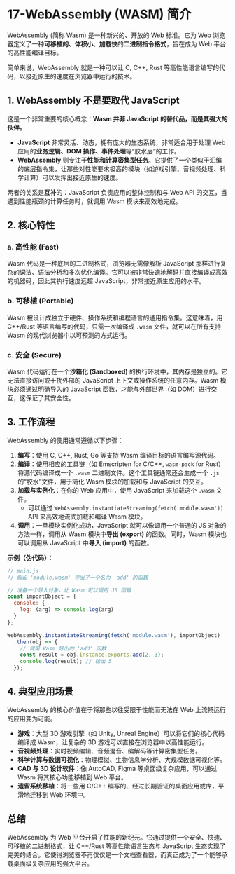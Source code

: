 # 17-WebAssembly (WASM) 简介

WebAssembly (简称 Wasm) 是一种新兴的、开放的 Web 标准。它为 Web 浏览器定义了一种**可移植的、体积小、加载快**的**二进制指令格式**，旨在成为 Web 平台的高性能编译目标。

简单来说，WebAssembly 就是一种可以让 C, C++, Rust 等高性能语言编写的代码，以接近原生的速度在浏览器中运行的技术。

## 1. WebAssembly 不是要取代 JavaScript

这是一个非常重要的核心概念：**Wasm 并非 JavaScript 的替代品，而是其强大的伙伴。**

*   **JavaScript** 非常灵活、动态，拥有庞大的生态系统，非常适合用于处理 Web 应用的**业务逻辑、DOM 操作、事件处理**等“胶水层”的工作。
*   **WebAssembly** 则专注于**性能和计算密集型任务**。它提供了一个类似于汇编的底层指令集，让那些对性能要求极高的模块（如游戏引擎、音视频处理、科学计算）可以发挥出接近原生的速度。

两者的关系是**互补**的：JavaScript 负责应用的整体控制和与 Web API 的交互，当遇到性能瓶颈的计算任务时，就调用 Wasm 模块来高效地完成。

## 2. 核心特性

### a. 高性能 (Fast)

Wasm 代码是一种底层的二进制格式，浏览器无需像解析 JavaScript 那样进行复杂的词法、语法分析和多次优化编译。它可以被非常快速地解码并直接编译成高效的机器码，因此其执行速度远超 JavaScript，非常接近原生应用的水平。

### b. 可移植 (Portable)

Wasm 被设计成独立于硬件、操作系统和编程语言的通用指令集。这意味着，用 C++/Rust 等语言编写的代码，只需一次编译成 `.wasm` 文件，就可以在所有支持 Wasm 的现代浏览器中以可预测的方式运行。

### c. 安全 (Secure)

Wasm 代码运行在一个**沙箱化 (Sandboxed)** 的执行环境中，其内存是独立的。它无法直接访问或干扰外部的 JavaScript 上下文或操作系统的任意内存。Wasm 模块必须通过明确导入的 JavaScript 函数，才能与外部世界（如 DOM）进行交互，这保证了其安全性。

## 3. 工作流程

WebAssembly 的使用通常遵循以下步骤：

1.  **编写**：使用 C, C++, Rust, Go 等支持 Wasm 编译目标的语言编写源代码。
2.  **编译**：使用相应的工具链（如 Emscripten for C/C++, `wasm-pack` for Rust）将源代码编译成一个 `.wasm` 二进制文件。这个工具链通常还会生成一个 `.js` 的“胶水”文件，用于简化 Wasm 模块的加载和与 JavaScript 的交互。
3.  **加载与实例化**：在你的 Web 应用中，使用 JavaScript 来加载这个 `.wasm` 文件。
    *   可以通过 `WebAssembly.instantiateStreaming(fetch('module.wasm'))` API 来高效地流式加载和编译 Wasm 模块。
4.  **调用**：一旦模块实例化成功，JavaScript 就可以像调用一个普通的 JS 对象的方法一样，调用从 Wasm 模块中**导出 (export)** 的函数。同时，Wasm 模块也可以调用从 JavaScript 中**导入 (import)** 的函数。

**示例（伪代码）：**
```javascript
// main.js
// 假设 'module.wasm' 导出了一个名为 'add' 的函数

// 准备一个导入对象，让 Wasm 可以调用 JS 函数
const importObject = {
  console: {
    log: (arg) => console.log(arg)
  }
};

WebAssembly.instantiateStreaming(fetch('module.wasm'), importObject)
  .then(obj => {
    // 调用 Wasm 导出的 'add' 函数
    const result = obj.instance.exports.add(2, 3);
    console.log(result); // 输出 5
  });
```

## 4. 典型应用场景

WebAssembly 的核心价值在于将那些以往受限于性能而无法在 Web 上流畅运行的应用变为可能。

*   **游戏**：大型 3D 游戏引擎（如 Unity, Unreal Engine）可以将它们的核心代码编译成 Wasm，让复杂的 3D 游戏可以直接在浏览器中以高性能运行。
*   **音视频处理**：实时视频编辑、音频混音、编解码等计算密集型任务。
*   **科学计算与数据可视化**：物理模拟、生物信息学分析、大规模数据可视化等。
*   **CAD 与 3D 设计软件**：像 AutoCAD, Figma 等桌面级复杂应用，可以通过 Wasm 将其核心功能移植到 Web 平台。
*   **遗留系统移植**：将一些用 C/C++ 编写的、经过长期验证的桌面应用或库，平滑地迁移到 Web 环境中。

## 总结

WebAssembly 为 Web 平台开启了性能的新纪元。它通过提供一个安全、快速、可移植的二进制格式，让 C++/Rust 等高性能语言生态与 JavaScript 生态实现了完美的结合。它使得浏览器不再仅仅是一个文档查看器，而真正成为了一个能够承载桌面级复杂应用的强大平台。
